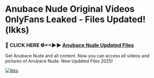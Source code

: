 # Anubace Nude Original Videos 0nlyFans Leaked - Files Updated! (lkks)

<h3>🔴 CLICK HERE 🌐==►► <a href="https://tinyurl.com/52m3yx9h" rel="nofollow">Anubace Nude Updated Files</a></h3>

Get Anubace Nude and all content. Now you can access all videos and pictures of Anubace Nude. New Updated Files 2025!

[![lkks](https://i.imgur.com/TnHtlc8.gif)](https://tinyurl.com/52m3yx9h)
